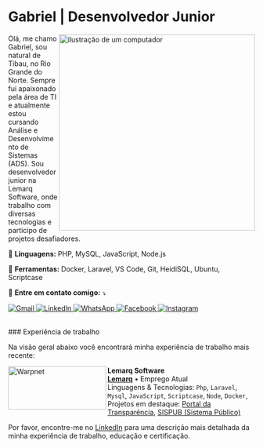 <h1>Gabriel | Desenvolvedor Junior</h1>
<img src="https://raw.githubusercontent.com/MicaelliMedeiros/micaellimedeiros/master/image/computer-illustration.png" alt="ilustração de um computador" width="400px" align="right">
<p align="left">
  Olá, me chamo Gabriel, sou natural de Tibau, no Rio Grande do Norte. Sempre fui apaixonado pela área de TI e atualmente estou cursando Análise e Desenvolvimento de Sistemas (ADS). Sou desenvolvedor junior na Lemarq Software, onde trabalho com diversas tecnologias e participo de projetos desafiadores.
</p>
<p align="left">
  🦄 <strong>Linguagens:</strong> PHP, MySQL, JavaScript, Node.js
</p>
<p align="left">
  💼 <strong>Ferramentas:</strong> Docker, Laravel, VS Code, Git, HeidiSQL, Ubuntu, Scriptcase
</p>
<p align="left">
  💌 <strong>Entre em contato comigo:</strong> ⤵️
</p>
<p align="left">
  <a href="https://mailto:nexkho2003@gmail.com" title="Gmail">
    <img src="https://img.shields.io/badge/-Gmail-FF0000?style=flat-square&labelColor=FF0000&logo=gmail&logoColor=white" alt="Gmail"/>
  </a>
  <a href="https://www.linkedin.com/in/eugabrielnolasco/" title="LinkedIn">
    <img src="https://img.shields.io/badge/-Linkedin-0e76a8?style=flat-square&logo=Linkedin&logoColor=white" alt="LinkedIn"/>
  </a>
  <a href="https://api.whatsapp.com/send?phone=55084991374095" title="WhatsApp">
    <img src="https://img.shields.io/badge/-WhatsApp-25d366?style=flat-square&labelColor=25d366&logo=whatsapp&logoColor=white" alt="WhatsApp"/>
  </a>
  <a href="https://facebook.com/eugabrielnolasco" title="Facebook">
    <img src="https://img.shields.io/badge/-Facebook-3b5998?style=flat-square&labelColor=3b5998&logo=facebook&logoColor=white" alt="Facebook"/>
  </a>
  <a href="https://instagram.com/eugabrielnolasco" title="Instagram">
    <img src="https://img.shields.io/badge/-Instagram-DF0174?style=flat-square&labelColor=DF0174&logo=instagram&logoColor=white" alt="Instagram"/>
  </a>
</p>
<br/>
### Experiência de trabalho

Na visão geral abaixo você encontrará minha experiência de trabalho mais recente:

[<img align="left" height="88px" width="200px" alt="Warpnet" src="https://lemarq.com.br/site/images/logo.png"/>](https://lemarq.com.br/)

**Lemarq Software** \
[**Lemarq**](https://lemarq.com.br/) • Emprego Atual \
Linguagens & Tecnologias: `Php`, `Laravel`, `Mysql`, `JavaScript`, `Scriptcase`, `Node`, `Docker`,\
Projetos em destaque: [Portal da Transparência](https://lemarq.com.br/), [SISPUB (Sistema Público)](<https://pt.wikipedia.org/wiki/Marte_(planeta)>)
<br/>

Por favor, encontre-me no [LinkedIn](https://www.linkedin.com/in/eugabrielnolasco/) para uma descrição mais detalhada da minha experiência de trabalho, educação e certificação.
